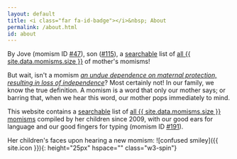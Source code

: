 ```yaml
---
layout: default
title: <i class="far fa-id-badge"></i>&nbsp; About
permalink: /about.html
id: about
---
```

By Jove (momism ID [#47](/list.html#momism_id47)), son ([#115](/list.html#momism_id115)), a [searchable](search.html) list of [all {{ site.data.momisms.size }}](list.html) of mother's momisms!

But wait, isn't a momism [_an undue dependence on maternal protection, resulting in loss of independence_](https://www.dictionary.com/browse/momism)? Most certainly not! In our family, we know the true definition. A momism is a word that only our mother says; or barring that, when we hear this word, our mother pops immediately to mind.

This website contains a [searchable](/search.html) list of [all {{ site.data.momisms.size }} momisms](/list.html) compiled by her children since 2009, with our good ears for language and our good fingers for typing (momism ID [#191](/list.html#momism_id191)).

Her children's faces upon hearing a new momism: ![confused smiley]({{ site.icon }}){: height="25px" hspace="" class="w3-spin"}
